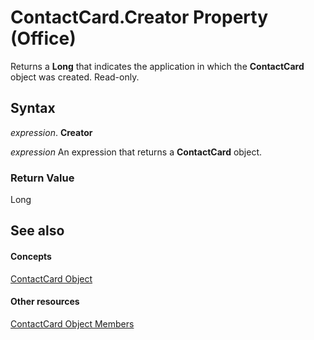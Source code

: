 
# ContactCard.Creator Property (Office)

Returns a  **Long** that indicates the application in which the **ContactCard** object was created. Read-only.


## Syntax

 _expression_. **Creator**

 _expression_ An expression that returns a **ContactCard** object.


### Return Value

Long


## See also


#### Concepts


[ContactCard Object](148c7268-e12c-d9ae-d31f-b625067eb352.md)
#### Other resources


[ContactCard Object Members](8e7fc57b-7abc-7a94-c1ab-a1283f890c27.md)